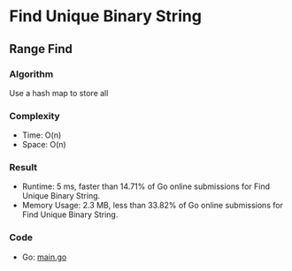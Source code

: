# Find Unique Binary String



## Range Find



### Algorithm

Use a hash map to store all 


### Complexity

- Time: O(n)
- Space: O(n)


### Result

- Runtime: 5 ms, faster than 14.71% of Go online submissions for Find Unique Binary String.
- Memory Usage: 2.3 MB, less than 33.82% of Go online submissions for Find Unique Binary String.


### Code

- Go: [main.go](#maingo)
